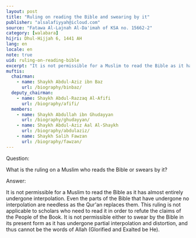```yaml
---
layout: post
title: "Ruling on reading the Bible and swearing by it"
publisher: "alsalafiyyah@icloud.com"
source: "Fatawa Al-Lajnah Al-Da'imah of KSA no. 15662-2"
category: [walabara]
hijri: Dhul-Hijjah 6, 1441 AH
lang: en
locale: en
note: true
uid: ruling-on-reading-bible
excerpt: "It is not permissible for a Muslim to read the Bible as it has almost entirely undergone interpolation. Even the parts of the Bible that have undergone no interpolation are needless as the Qur'an replaces them."
muftis:
  chairman: 
    - name: Shaykh Abdul-Aziz ibn Baz
      url: /biography/binbaz/
  deputy_chairman:
    - name: Shaykh Abdul-Razzaq Al-Afifi
      url: /biography/afifi/
  members: 
    - name: Shaykh Abdullah ibn Ghudayyan
      url: /biography/ghudayyan/
    - name: Shaykh Abdul-Aziz Aal Al-Shaykh
      url: /biography/abdulaziz/
    - name: Shaykh Salih Fawzan
      url: /biography/fawzan/
---
```


Question: 

What is the ruling on a Muslim who reads the Bible or swears by it?

Answer:

It is not permissible for a Muslim to read the Bible as it has almost entirely undergone interpolation. Even the parts of the Bible that have undergone no interpolation are needless as the Qur'an replaces them. This ruling is not applicable to scholars who need to read it in order to refute the claims of the People of the Book. It is not permissible either to swear by the Bible in its present form as it has undergone partial interpolation and distortion, and thus cannot be the words of Allah (Glorified and Exalted be He).
